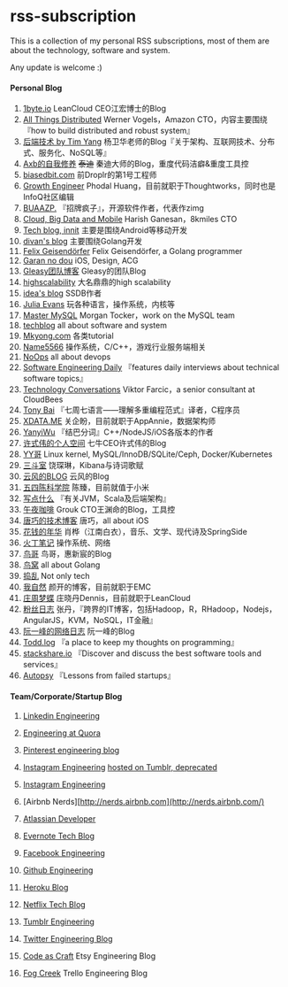 # rss-subscription

This is a collection of my personal RSS subscriptions, most of them are about the technology, software and system.

Any update is welcome :)

#### Personal Blog

1. [1byte.io](http://1byte.io/) LeanCloud CEO江宏博士的Blog
2. [All Things Distributed](http://www.allthingsdistributed.com/) Werner Vogels，Amazon CTO，内容主要围绕『how to build distributed and robust system』
3. [后端技术 by Tim Yang](http://timyang.net/) 杨卫华老师的Blog『关于架构、互联网技术、分布式、服务化、NoSQL等』
4. [Axb的自我修养](http://blog.2baxb.me) ~~泰迪~~ 秦迪大师的Blog，重度代码洁癖&重度工具控
5. [biasedbit.com](http://biasedbit.com/) 前Droplr的第1号工程师
6. [Growth Engineer](http://www.phodal.com/blog/) Phodal Huang，目前就职于Thoughtworks，同时也是InfoQ社区编辑
7. [BUAAZP.](http://blog.buaa.us/) 『招牌疯子』，开源软件作者，代表作zimg
8. [Cloud, Big Data and Mobile](http://harish11g.blogspot.com/) Harish Ganesan，8kmiles CTO
9. [Tech blog, innit](http://blog.denevell.org/) 主要是围绕Android等移动开发
10. [divan's blog](http://divan.github.io) 主要围绕Golang开发
11. [Felix Geisendörfer](http://felixge.de/) Felix Geisendörfer, a Golang programmer
12. [Garan no dou](http://blog.ibireme.com) iOS, Design, ACG
13. [Gleasy团队博客](http://rdc.gleasy.com) Gleasy的团队Blog
14. [highscalability](http://highscalability.com/blog/) 大名鼎鼎的high scalability
15. [idea's blog](http://www.ideawu.net/blog) SSDB作者
16. [Julia Evans](http://jvns.ca/) 玩各种语言，操作系统，内核等
17. [Master MySQL](http://www.tocker.ca) Morgan Tocker，work on the MySQL team
18. [techblog](http://blog.mgm-tp.com) all about software and system
19. [Mkyong.com](http://www.mkyong.com) 各类tutorial
20. [Name5566](http://name5566.com) 操作系统，C/C++，游戏行业服务端相关
21. [NoOps](http://noops.me) all about devops
22. [Software Engineering Daily](http://softwareengineeringdaily.com) 『features daily interviews about technical software topics』
23. [Technology Conversations](http://technologyconversations.com) Viktor Farcic，a senior consultant at CloudBees
24. [Tony Bai](http://tonybai.com) 『七周七语言——理解多重编程范式』译者，C程序员
25. [XDATA.ME](http://www.xdata.me) 关企盼，目前就职于AppAnnie，数据架构师
26. [YanyiWu](http://yanyiwu.com/) 『结巴分词』C++/NodeJS/iOS各版本的作者
27. [许式伟的个人空间](http://xushiwei.com) 七牛CEO许式伟的Blog
28. [YY哥](http://hustcat.github.io) Linux kernel, MySQL/InnoDB/SQLite/Ceph, Docker/Kubernetes
29. [三斗室](http://chenlinux.com) 饶琛琳，Kibana与诗词歌赋
30. [云风的BLOG](http://blog.codingnow.com) 云风的Blog
31. [五四陈科学院](http://54chen.com/) 陈臻，目前就值于小米
32. [写点什么](http://hongjiang.info) 『有关JVM，Scala及后端架构』
33. [午夜咖啡](http://jolestar.com/) Grouk CTO王渊命的Blog，工具控
34. [唐巧的技术博客](http://blog.devtang.com/) 唐巧，all about iOS
35. [花钱的年华](http://calvin1978.blogcn.com) 肖桦（江南白衣），音乐、文学、现代诗及SpringSide
36. [火丁笔记](http://huoding.com) 操作系统、网络
37. [鸟哥](http://www.laruence.com) 鸟哥，惠新宸的Blog
38. [鸟窝](http://colobu.com/) all about Golang
39. [捣乱](http://daoluan.net/blog) Not only tech
40. [我自然](http://www.yankay.com) 颜开的博客，目前就职于EMC
41. [庄周梦蝶](http://blog.fnil.net/) 庄晓丹Dennis，目前就职于LeanCloud
42. [粉丝日志](http://blog.fens.me/) 张丹，『跨界的IT博客，包括Hadoop，R，RHadoop，Nodejs，AngularJS，KVM，NoSQL，IT金融』
43. [阮一峰的网络日志](http://www.ruanyifeng.com/blog/) 阮一峰的Blog
44. [Todd.log](http://www.cnblogs.com/weidagang2046/) 『a place to keep my thoughts on programming』
45. [stackshare.io](http://stackshare.io/posts) 『Discover and discuss the best software tools and services』
46. [Autopsy](http://autopsy.io/) 『Lessons from failed startups』


#### Team/Corporate/Startup Blog

1. [Linkedin Engineering](https://engineering.linkedin.com/)

2. [Engineering at Quora](https://engineering.quora.com/)

3. [Pinterest engineering blog](https://engineering.pinterest.com/)

4. [Instagram Engineering](http://instagram-engineering.tumblr.com/) <u>hosted on Tumblr, deprecated</u>

5. [Instagram Engineering](https://engineering.instagram.com/)

6. [Airbnb Nerds][http://nerds.airbnb.com](http://nerds.airbnb.com/)

7. [Atlassian Developer](http://blogs.atlassian.com/blog-cat/developer)

8. [Evernote Tech Blog](https://blog.evernote.com/tech/)

9. [Facebook Engineering](https://www.facebook.com/Engineering)

10. [Github Engineering](http://githubengineering.com/)

11.  [Heroku Blog](https://engineering.heroku.com/blogs)

12. [Netflix Tech Blog](http://techblog.netflix.com/)

13. [Tumblr Engineering](http://engineering.tumblr.com/)

14. [Twitter Engineering Blog](https://blog.twitter.com/engineering)

15. [Code as Craft](https://codeascraft.com/) Etsy Engineering Blog

16. [Fog Creek](http://blog.fogcreek.com) Trello Engineering Blog
